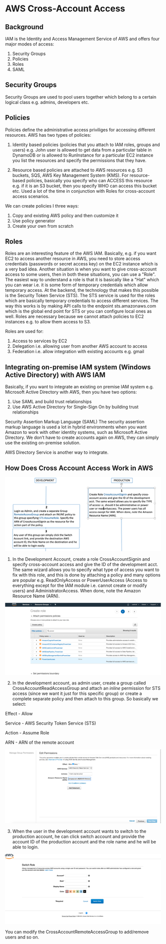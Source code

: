 # AWS Cross-Account Access
Background
----------
IAM is the Identity and Access Management Service of AWS and offers four major modes of access:

1. Security Groups
2. Policies
3. Roles 
4. SAML

Security Groups
---------------
Security Groups are used to pool users together which belong to a certain logical class e.g. admins, developers etc. 

Policies
--------
Policies define the administrative access priviliges for accessing different resources. AWS has two types of policies:

1. Identity based policies (policies that you attach to IAM roles, groups and users) e.g. John user is allowed to get 
data from a particular table in DynamoDB or is allowed to RunInstance for a particular EC2 instance you list the resources 
and specify the permissions that they have. 

2. Resource based policies are attached to AWS resources e.g. S3 buckets, SQS, AWS Key Management System (KMS). 
For resource-based policies, basically you specify who can ACCESS this resource e.g. if it is an S3 bucket, then you 
specify WHO can access this bucket etc. Used a lot of the time in conjunction with Roles for cross-account access scenarios.

We can create policies I three ways:

1.	Copy and existing AWS policy and then customize it
2.	Use policy generator
3.	Create your own from scratch

Roles
-----
Roles are an interesting feature of the AWS IAM. Basically, e.g. if you want EC2 to access another resource in AWS, you
need to store access credentials (passwords or secret access key) on the EC2 instance which is a very bad idea. Another
situation is when you want to give cross-account access to some users, then in both these situations, you can use a "Role".
The easiest way to understand a role is that it is basically like a "Hat" which you can wear i.e. it is some form of
temporary credentials which allow temporary access. At the backend, the technology that makes this possible is the 
Security Token Service (STS). The STS service is used for the roles which are basically temporary credentials to access different services. The way this works is by making API calls to the endpoint sts.amazonaws.com which is the global end point for STS or you can configure local ones as well. Roles are necessary because we cannot attach policies to EC2 instances e.g. to allow them access to S3. 

Roles are used for:
1.	Access to services by EC2
2.	Delegation i.e. allowing user from another AWS account to access
3.	Federation i.e. allow integration with existing accounts e.g. gmail


Integrating on-premise IAM system (Windows Active Directory) with AWS IAM
-------------------------------------------------------------------------
Basically, if you want to integrate an existing on premise IAM system e.g. Microsoft Active Directory with AWS, then you have two options:	

1.	Use SAML and build trust relationships
2.	Use AWS Active Directory for Single-Sign On by building trust relationships

Security Assertion Markup Language (SAML)
The security assertion markup language is used a lot in hybrid environments when you want Amazon to work with other identity systems, such as Microsoft Active Directory. We don’t have to create accounts again on AWS, they can simply use the existing on-premise solution.

AWS Directory Service is another way to integrate.


How Does Cross Account Access Work in AWS
-----------------------------------------

![stack Overflow](https://github.com/uashraf1981/AWS/blob/master/IAM-Cross-Account-Access/Delegation%20Cross%20Account.png)

1. In the Development Account, create a role CrossAccountSignin and specify cross-account access and give the ID of the development acct. The same wizard allows you to specify what type of access you want to fix with this role, and this is done by attaching a policy and many options are popular e.g. ReadOnlyAccess or PowerUserAccess (Access to everything except for the IAM module i.e. cannot create or modify users) and AdministratorAccess. When done, note the Amazon Resource Name (ARN).

![stack Overflow](https://github.com/uashraf1981/AWS/blob/master/IAM-Cross-Account-Access/PowerUserAccess.png)

2. In the development account, as admin user, create a group called CrossAccountReadAccessGroup and attach an *inline* permission for STS access (since we want it just for this specific group) or create a complete separate policy and then attach to this group. So basically we select:

 Effect - Allow
 
 Service - AWS Security Token Service (STS)
 
 Action - Assume Role
 
 ARN - ARN of the remote account 
 
 ![stack Overflow](https://github.com/uashraf1981/AWS/blob/master/IAM-Cross-Account-Access/InlinePersmission.png)

3. When the user in the development account wants to switch to the production account, he can click switch account and provide the account ID of the production account and the role name and he will be able to login.

![stack Overflow](https://github.com/uashraf1981/AWS/blob/master/IAM-Cross-Account-Access/SwitchRole.png)

You can modify the CrossAccountRemoteAccessGroup to add/remove users and so on.
